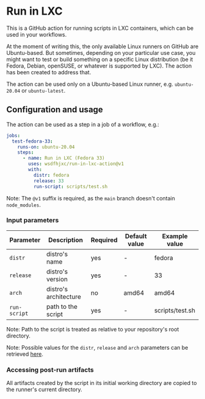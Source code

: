 # Run in LXC

This is a GitHub action for running scripts in LXC containers, which can be used in your workflows.

At the moment of writing this, the only available Linux runners on GitHub are Ubuntu-based. But sometimes, depending on your particular use case, you might want to test or build something on a specific Linux distribution (be it Fedora, Debian, openSUSE, or whatever is supported by LXC). The action has been created to address that.

The action can be used only on a Ubuntu-based Linux runner, e.g. `ubuntu-20.04` or `ubuntu-latest`.

## Configuration and usage

The action can be used as a step in a job of a workflow, e.g.:

```yaml
jobs:
  test-fedora-33:
    runs-on: ubuntu-20.04
    steps:
      - name: Run in LXC (Fedora 33)
        uses: wsdfhjxc/run-in-lxc-action@v1
        with:
          distr: fedora
          release: 33
          run-script: scripts/test.sh
```

Note: The `@v1` suffix is required, as the `main` branch doesn't contain `node_modules`.

### Input parameters

| Parameter    | Description           | Required | Default value | Example value   |
| ------------ | --------------------- | -------- | ------------- | --------------- |
| `distr`      | distro's name         | yes      | -             | fedora          |
| `release`    | distro's version      | yes      | -             | 33              |
| `arch`       | distro's architecture | no       | amd64         | amd64           |
| `run-script` | path to the script    | yes      | -             | scripts/test.sh |

Note: Path to the script is treated as relative to your repository's root directory.

Note: Possible values for the `distr`, `release` and `arch` parameters can be retrieved [here](https://images.linuxcontainers.org).

### Accessing post-run artifacts

All artifacts created by the script in its initial working directory are copied to the runner's current directory.
